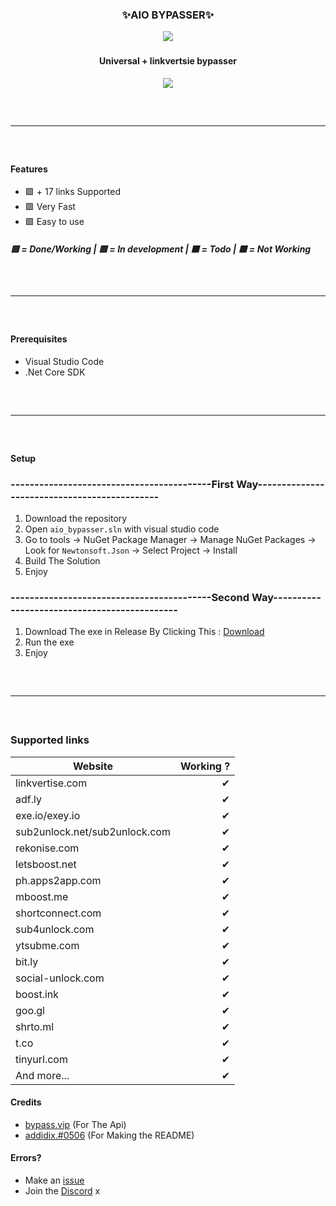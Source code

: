 <div align="center">
  <h3>✨AIO BYPASSER✨<br></h3>
  <img src="https://raw.githubusercontent.com/TWIST-X7/Aio-Bypasser/main/ico/aio-bypasser.ico">
</div>

<div align="center">
  <h3></h3>
  <h4>Universal + linkvertsie bypasser</h4>

  <img src="https://cdn.discordapp.com/attachments/962389056627548284/967420383127044157/aiobypasser.png">
  <hr style="border-radius: 2%; margin-top: 60px; margin-bottom: 60px;" noshade="" size="20" width="100%">
</div>

#### Features
- 🟩 + 17 links Supported
- 🟩 Very Fast
- 🟩 Easy to use
##### 🟩 = Done/Working | 🟨 = In development | ⬛️ = Todo | 🟥 = Not Working

<hr style="border-radius: 2%; margin-top: 60px; margin-bottom: 60px;" noshade="" size="20" width="100%">

#### Prerequisites
- Visual Studio Code
- .Net Core SDK
<hr style="border-radius: 2%; margin-top: 60px; margin-bottom: 60px;" noshade="" size="20" width="100%">

#### Setup
### ------------------------------------------First Way---------------------------------------------
1. Download the repository
2. Open `aio_bypasser.sln` with visual studio code
4. Go to tools -> NuGet Package Manager -> Manage NuGet Packages -> Look for `Newtonsoft.Json` -> Select Project -> Install
5. Build The Solution
6. Enjoy
### ------------------------------------------Second Way---------------------------------------------
1. Download The exe in Release By Clicking This : [Download](https://github.com/TWIST-X7/Aio-Bypasser/releases/download/bypasser/aio-bypasser.exe)
2. Run the exe
3. Enjoy
<hr style="border-radius: 2%; margin-top: 60px; margin-bottom: 60px;" noshade="" size="20" width="100%">

### Supported links
| Website       | Working ?      | 
| ------------- | -------------:| 
| linkvertise.com      | ✔ | 
| adf.ly      | ✔     | 
| exe.io/exey.io      | ✔     | 
| sub2unlock.net/sub2unlock.com | ✔     | 
| rekonise.com | ✔      | 
| letsboost.net | ✔      | 
| ph.apps2app.com | ✔     | 
| mboost.me | ✔     | 
| shortconnect.com | ✔     | 
| sub4unlock.com | ✔     | 
| ytsubme.com | ✔      | 
| bit.ly | ✔      | 
| social-unlock.com | ✔      | 
| boost.ink | ✔      | 
| goo.gl | ✔      | 
| shrto.ml | ✔      | 
| t.co | ✔      | 
| tinyurl.com | ✔      | 
| And more... | ✔      | 

#### Credits
- [bypass.vip](https://github.com/bypass-vip) (For The Api)
- [addidix.#0506](https://github.com/addi00000) (For Making the README)

#### Errors?
- Make an [issue](https://github.com/TWIST-X7/Aio-Bypasser/issues)
- Join the [Discord](https://discord.gg/dGCCkkBC7d)
x
